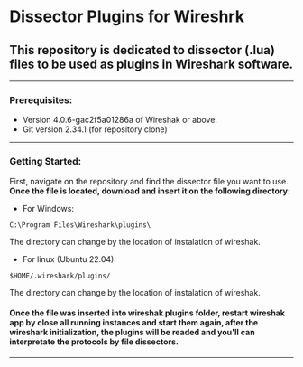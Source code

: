 # Dissector Plugins for Wireshrk

## This repository is dedicated to dissector (.lua) files to be used as plugins in Wireshark software. 

---
### Prerequisites: 

- Version 4.0.6-gac2f5a01286a of Wireshak or above.
- Git version 2.34.1 (for repository clone)

--- 
### Getting Started: 

First, navigate on the repository and find the dissector file you want to use. **Once the file is located, download and insert it on the following directory:**

- For Windows:
```
C:\Program Files\Wireshark\plugins\
```
The directory can change by the location of instalation of wireshak. 

- For linux (Ubuntu 22.04):

```
$HOME/.wireshark/plugins/
```
The directory can change by the location of instalation of wireshak. 

#### Once the file was inserted into wireshak plugins folder, restart wireshak app by close all running instances and start them again, after the wireshark initialization, the plugins will be readed and you'll can interpretate the protocols by file dissectors. 

---
